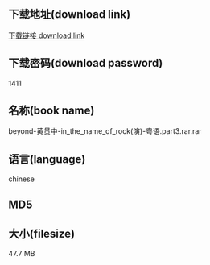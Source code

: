 ## 下载地址(download link)
[下载链接 download link](https://tutu365.netlify.app/?s=beyond-%E9%BB%84%E8%B4%AF%E4%B8%AD-in_the_name_of_rock%28%E6%BC%94%29-%E7%B2%A4%E8%AF%AD.part3.rar)

## 下载密码(download password)
1411

## 名称(book name)
beyond-黄贯中-in_the_name_of_rock(演)-粤语.part3.rar.rar

## 语言(language)
chinese

## MD5


## 大小(filesize)
47.7 MB
